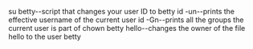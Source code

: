 su betty--script that changes your user ID to betty
id -un--prints the effective username of the current user
id -Gn--prints all the groups the current user is part of
chown betty hello--changes the owner of the file hello to the user betty